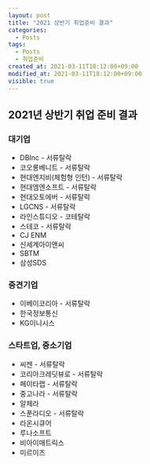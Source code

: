 ```yaml
---
layout: post
title: "2021 상반기 취업준비 결과"
categories:
  - Posts
tags:
  - Posts
  - 취업준비
created_at: 2021-03-11T18:12:00+09:00
modified_at: 2021-03-11T18:12:00+09:00
visible: true
---
```


## 2021년 상반기 취업 준비 결과

### 대기업

* DBInc - 서류탈락
* 코오롱베니트 - 서류탈락
* 현대엔지비(체험형 인턴) - 서류탈락
* 현대엠엔소프트 - 서류탈락
* 현대오토에버 - 서류탈락
* LGCNS - 서류탈락
* 라인스튜디오 - 코테탈락
* 스테코 - 서류탈락
* CJ ENM
* 신세계아이앤씨
* SBTM
* 삼성SDS



### 중견기업

* 이베이코리아 - 서류탈락
* 한국정보통신
* KG이니시스



### 스타트업, 중소기업

* 씨젠 - 서류탈락
* 코리아크레딧뷰로 - 서류탈락
* 페이타랩 - 서류탈락
* 중고나라 - 서류탈락
* 알체라
* 스푼라디오 - 서류탈락
* 라온시큐어
* 루나소프트
* 비아이매트릭스
* 미르이즈